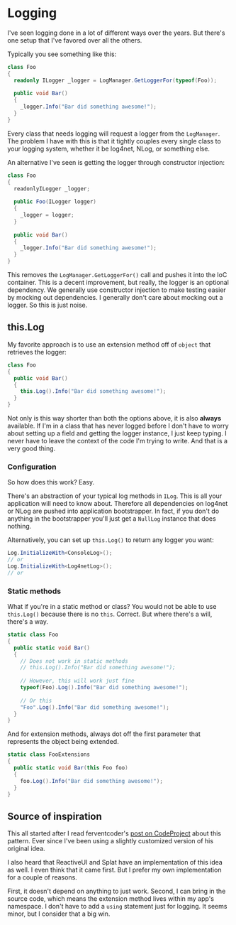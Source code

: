 # Logging

I've seen logging done in a lot of different ways over the years. But there's one setup that I've favored over all the others.

Typically you see something like this:

```c#
class Foo
{
  readonly ILogger _logger = LogManager.GetLoggerFor(typeof(Foo));
  
  public void Bar()
  {
    _logger.Info("Bar did something awesome!");
  }
}
```

Every class that needs logging will request a logger from the `LogManager`. The problem I have with this is that it tightly couples every single class to your logging system, whether it be log4net, NLog, or something else.

An alternative I've seen is getting the logger through constructor injection:

```c#
class Foo
{
  readonlyILogger _logger;
  
  public Foo(ILogger logger)
  {
    _logger = logger;
  }
  
  public void Bar()
  {
    _logger.Info("Bar did something awesome!");
  }
}
```

This removes the `LogManager.GetLoggerFor()` call and pushes it into the IoC container. This is a decent improvement, but really, the logger is an optional dependency. We generally use constructor injection to make testing easier by mocking out dependencies. I generally don't care about mocking out a logger. So this is just noise.

## this.Log

My favorite approach is to use an extension method off of `object` that retrieves the logger:

```c#
class Foo
{
  public void Bar()
  {
    this.Log().Info("Bar did something awesome!");
  }
}
```

Not only is this way shorter than both the options above, it is also **always** available. If I'm in a class that has never logged before I don't have to worry about setting up a field and getting the logger instance, I just keep typing. I never have to leave the context of the code I'm trying to write. And that is a very good thing.

### Configuration

So how does this work? Easy.

There's an abstraction of your typical log methods in `ILog`. This is all your application will need to know about. Therefore all dependencies on log4net or NLog are pushed into application bootstrapper. In fact, if you don't do anything in the bootstrapper you'll just get a `NullLog` instance that does nothing.

Alternatively, you can set up `this.Log()` to return any logger you want:

```c#
Log.InitializeWith<ConsoleLog>();
// or
Log.InitializeWith<Log4netLog>();
// or
```

### Static methods

What if you're in a static method or class? You would not be able to use `this.Log()` because there is no `this`. Correct. But where there's a will, there's a way.

```c#
static class Foo
{
  public static void Bar()
  {
    // Does not work in static methods
    // this.Log().Info("Bar did something awesome!");
    
    // However, this will work just fine
    typeof(Foo).Log().Info("Bar did something awesome!");
    
    // Or this
    "Foo".Log().Info("Bar did something awesome!");
  }
}
```

And for extension methods, always dot off the first parameter that represents the object being extended.

```c#
static class FooExtensions
{
  public static void Bar(this Foo foo)
  {
    foo.Log().Info("Bar did something awesome!");
  }
}
```

## Source of inspiration

This all started after I read ferventcoder's [post on CodeProject](http://www.codeproject.com/Articles/530808/Introducingplusthis-Log) about this pattern. Ever since I've been using a slightly customized version of his original idea.

I also heard that ReactiveUI and Splat have an implementation of this idea as well. I even think that it came first. But I prefer my own implementation for a couple of reasons.

First, it doesn't depend on anything to just work. Second, I can bring in the source code, which means the extension method lives within my app's namespace. I don't have to add a `using` statement just for logging. It seems minor, but I consider that a big win.
